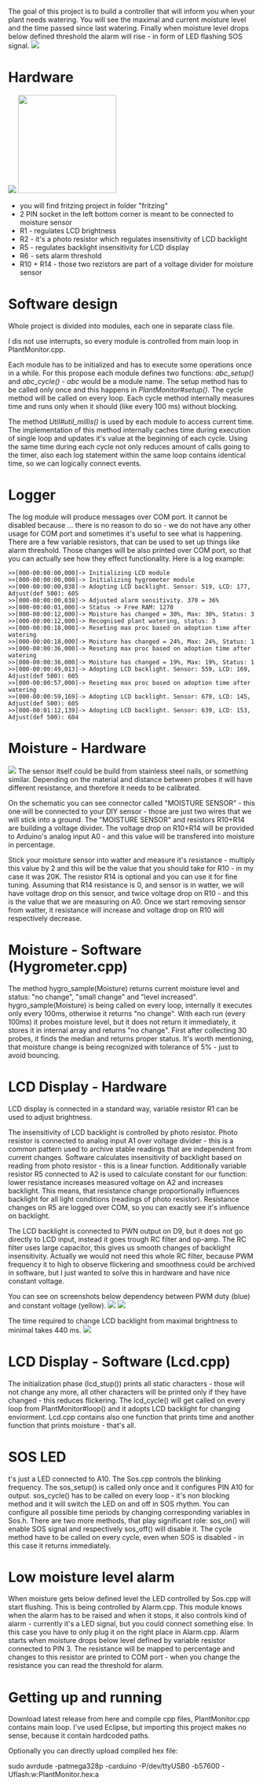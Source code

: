 The goal of this project is to build a controller that will inform you when your plant needs watering. You will see the maximal and current moisture level and the time passed since last watering. Finally when moisture level drops below defined threshold the alarm will rise - in form of LED flashing SOS signal.
![](/doc/img/overview.jpg)

# Hardware
![](/fritzing/PlantMonitor_schem.jpg)
<img src=/fritzing/PlantMonitor_schem.jpg width=200  />

* you will find fritzing project in folder "fritzing"
* 2 PIN socket in the left bottom corner is meant to be connected to moisture sensor
* R1 - regulates LCD brightness
* R2 - it's a photo resistor which regulates insensitivity of LCD backlight
* R5 - regulates backlight insensitivity for LCD display
* R6 - sets alarm threshold
* R10 + R14 - those two rezistors are part of a voltage divider for moisture sensor

# Software design
Whole project is divided into modules, each one in separate class file.

I dis not use interrupts, so every module is controlled from main loop in PlantMonitor.cpp.

Each module has to be initialized and has to execute some operations once in a while. For this propose each module defines two functions: *abc_setup()* and *abc_cycle()* - *abc* would be a module name. The setup method has to be called only once and this happens in *PlantMonitor#setup()*. The cycle method will be called on every loop. Each cycle method internally measures time and runs only when it should (like every 100 ms) without blocking.

The method *Util#util_millis()* is used by each module to access current time. The implementation of this method internally caches time during execution of single loop and updates it's value at the beginning of each cycle. Using the same time during each cycle not only reduces amount of calls going to the timer, also each log statement within the same loop contains identical time, so we can logically connect events.

# Logger
The log module will produce messages over COM port. It cannot be disabled because ... there is no reason to do so -  we do not have any other usage for COM port and sometimes it's useful to see what is happening. 
There are a few variable resistors, that can be used to set up things like alarm threshold. Those changes will be also printed over COM port, so that you can actually see how they effect functionality. Here is a log example:
```
>>[000-00:00:00,000]-> Initializing LCD module 
>>[000-00:00:00,000]-> Initializing hygrometer module
>>[000-00:00:00,038]-> Adopting LCD backlight. Sensor: 519, LCD: 177, Adjust(def 500): 605 
>>[000-00:00:00,038]-> Adjusted alarm sensitivity. 370 = 36% 
>>[000-00:00:01,000]-> Status -> Free RAM: 1270 
>>[000-00:00:12,000]-> Moisture has changed = 30%, Max: 30%, Status: 3 
>>[000-00:00:12,000]-> Recognised plant watering, status: 3 
>>[000-00:00:18,000]-> Reseting max proc based on adoption time after watering 
>>[000-00:00:18,000]-> Moisture has changed = 24%, Max: 24%, Status: 1 
>>[000-00:00:36,000]-> Reseting max proc based on adoption time after watering 
>>[000-00:00:36,000]-> Moisture has changed = 19%, Max: 19%, Status: 1 
>>[000-00:00:49,013]-> Adopting LCD backlight. Sensor: 559, LCD: 169, Adjust(def 500): 605 
>>[000-00:00:57,000]-> Reseting max proc based on adoption time after watering 
>>[000-00:00:59,169]-> Adopting LCD backlight. Sensor: 679, LCD: 145, Adjust(def 500): 605 
>>[000-00:01:12,139]-> Adopting LCD backlight. Sensor: 639, LCD: 153, Adjust(def 500): 604
```
# Moisture - Hardware
![](/doc/img/moistureSensor.jpg)
The sensor itself could be build from stainless steel nails, or something similar. Depending on the material and distance between probes it will have different resistance, and therefore it needs to be calibrated. 

On the schematic you can see connector called "MOISTURE SENSOR" - this one will be connected to your DIY sensor - those are just two wires that we will stick into a ground. The "MOISTURE SENSOR" and resistors R10+R14 are building a voltage divider. The voltage drop on R10+R14 will be provided to Arduino's analog input A0 - and this value will be transfered into moisture in percentage. 

Stick your moisture sensor into watter and measure it's resistance - multiply this value by 2 and this will be the value that you should take for R10 - in my case it was 20K. The resistor R14 is optional and you can use it for fine tuning. Assuming that R14 resistance is 0, and sensor is in watter, we will have voltage drop on this sensor, and twice voltage drop on R10 - and this is the value that we are measuring on A0. Once we start removing sensor from watter, it resistance will increase and voltage drop on R10 will respectively decrease.

# Moisture - Software (Hygrometer.cpp)
The method hygro_sample(Moisture) returns current moisture level and status: "no change", "small change" and "level increased".
hygro_sample(Moisture) is being called on every loop, internally it executes only every 100ms, otherwise it returns "no change". With each run (every 100ms) it probes moisture level, but it does not return it immediately, it stores it in internal array and returns "no change". First after collecting 30 probes, it finds the median and returns proper status. It's worth mentioning, that moisture change is being recognized with tolerance of 5% - just to avoid bouncing.

# LCD Display - Hardware
LCD display is connected in a standard way, variable resistor R1 can be used to adjust brightness. 

The insensitivity of LCD backlight is controlled by photo resistor. Photo resistor is connected to analog input A1 over voltage divider - this is a common pattern used to archive stable readings that are independent from current changes.
Software calculates insensitivity of backlight based on reading from photo resistor - this is a linear function. Additionally variable resistor R5 connected to A2 is used to calculate constant for our function: lower resistance increases measured voltage on A2 and increases backlight. This means, that resistance change proportionally influences backlight for all light conditions (readings of photo resistor).
Resistance changes on R5 are logged over COM, so you can exactly see it's influence on backlight.

The LCD backlight is connected to PWN output on D9, but it does not go directly to LCD input, instead it goes trough RC filter and op-amp. The RC filter uses large capacitor, this gives us smooth changes of backlight insensitivity.
Actually we would not need this whole RC filter, because PWM frequency it to high to observe flickering and smoothness could be archived in software, but I just wanted to solve this in hardware and have nice constant voltage.

You can see on screenshots below dependency between PWM duty (blue) and constant voltage (yellow). 
![](/doc/img/DS1Z_QuickPrint3.jpg)
![](/doc/img/DS1Z_QuickPrint4.jpg)

The time required  to change LCD backlight from maximal brightness to minimal takes 440 ms.
![](/doc/img/DS1Z_QuickPrint5.jpg)

# LCD Display - Software (Lcd.cpp)
The initialization phase (lcd_stup()) prints all static characters - those will not change any more,  all other characters will be printed only if they have changed - this reduces flickering. 
The lcd_cycle() will get called on every loop from PlantMonitor#loop() and it adopts LCD backlight for changing enviorment.
Lcd.cpp contains also one function that prints time and another function that prints moisture - that's all.

# SOS LED
t's just a LED connected to A10. The Sos.cpp controls the blinking frequency. The sos_setup() is called only once and it configures PIN A10 for output. sos_cycle() has to be called on every loop - it's non blocking method and it will switch the LED on and off in SOS rhythm. You can configure all possible time periods by changing corresponding variables in Sos.h. There are two more methods, that play significant role: sos_on() will enable SOS signal and respectively sos_off() will disable it. The cycle method have to be called on every cycle, even when SOS is disabled - in this case it returns immediately.

# Low moisture level alarm
When moisture gets below defined level the LED controlled by Sos.cpp will start flushing. This is being controlled by Alarm.cpp. This module knows when the alarm has to be raised and when it stops, it also controls kind of alarm - currently it's a LED signal, but you could connect something else. In this case you have to only plug it on the right place in Alarm.cpp.
Alarm starts when moisture drops below level defined by variable resistor connected to PIN 3. The resistance will be mapped to percentage and changes to this resistor are printed to COM port - when you change the resistance you can read the threshold for alarm.

# Getting up and running
Download latest release from here and compile cpp files, PlantMonitor.cpp contains main loop. I've used Eclipse, but importing this project makes no sense, because it contain hardcoded paths.

Optionally you can directly upload compiled hex file:

sudo avrdude -patmega328p -carduino -P/dev/ttyUSB0 -b57600 -Uflash:w:PlantMonitor.hex:a
